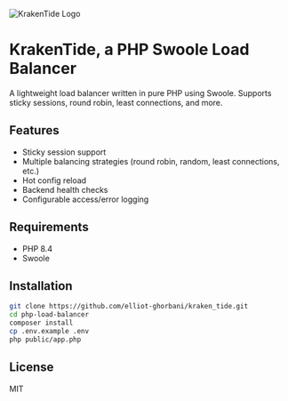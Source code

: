 ![KrakenTide Logo](https://raw.githubusercontent.com/elliot-ghorbani/kraken_tide/main/.github/images/logo.jpg)
# KrakenTide, a PHP Swoole Load Balancer

A lightweight load balancer written in pure PHP using Swoole. Supports sticky sessions, round robin, least connections, and more.

## Features
- Sticky session support
- Multiple balancing strategies (round robin, random, least connections, etc.)
- Hot config reload
- Backend health checks
- Configurable access/error logging

## Requirements
- PHP 8.4
- Swoole

## Installation
```bash
git clone https://github.com/elliot-ghorbani/kraken_tide.git
cd php-load-balancer
composer install
cp .env.example .env
php public/app.php
```

## License
MIT
